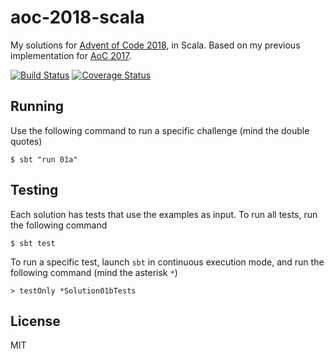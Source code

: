 # aoc-2018-scala
My solutions for [Advent of Code 2018](http://adventofcode.com/2018), in Scala. Based on my previous implementation for [AoC 2017](https://github.com/ygunayer/aoc-2017-scala).

[![Build Status](https://travis-ci.org/ygunayer/aoc-2018-scala.svg?branch=master)](https://travis-ci.org/ygunayer/aoc-2018-scala) [![Coverage Status](https://coveralls.io/repos/github/ygunayer/aoc-2017-scala/badge.svg?branch=master)](https://coveralls.io/github/ygunayer/aoc-2018-scala?branch=master)

## Running
Use the following command to run a specific challenge (mind the double quotes)

```
$ sbt "run 01a"
```

## Testing
Each solution has tests that use the examples as input. To run all tests, run the following command

```
$ sbt test
```

To run a specific test, launch `sbt` in continuous execution mode, and run the following command (mind the asterisk `*`)

```
> testOnly *Solution01bTests
```

## License
MIT
